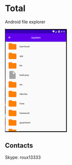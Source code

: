 # Total
Android file explorer

![Image1 of Total](/images/Total_common_screen.png)  

## Contacts
 Skype: roux13333
